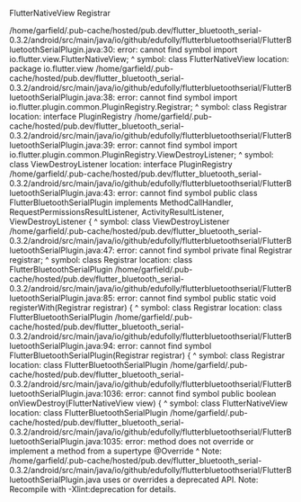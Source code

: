 FlutterNativeView
Registrar

/home/garfield/.pub-cache/hosted/pub.dev/flutter_bluetooth_serial-0.3.2/android/src/main/java/io/github/edufolly/flutterbluetoothserial/FlutterBluetoothSerialPlugin.java:30: error: cannot find symbol
import io.flutter.view.FlutterNativeView;
                      ^
  symbol:   class FlutterNativeView
  location: package io.flutter.view
/home/garfield/.pub-cache/hosted/pub.dev/flutter_bluetooth_serial-0.3.2/android/src/main/java/io/github/edufolly/flutterbluetoothserial/FlutterBluetoothSerialPlugin.java:38: error: cannot find symbol
import io.flutter.plugin.common.PluginRegistry.Registrar;
                                              ^
  symbol:   class Registrar
  location: interface PluginRegistry
/home/garfield/.pub-cache/hosted/pub.dev/flutter_bluetooth_serial-0.3.2/android/src/main/java/io/github/edufolly/flutterbluetoothserial/FlutterBluetoothSerialPlugin.java:39: error: cannot find symbol
import io.flutter.plugin.common.PluginRegistry.ViewDestroyListener;
                                              ^
  symbol:   class ViewDestroyListener
  location: interface PluginRegistry
/home/garfield/.pub-cache/hosted/pub.dev/flutter_bluetooth_serial-0.3.2/android/src/main/java/io/github/edufolly/flutterbluetoothserial/FlutterBluetoothSerialPlugin.java:43: error: cannot find symbol
public class FlutterBluetoothSerialPlugin implements MethodCallHandler, RequestPermissionsResultListener, ActivityResultListener, ViewDestroyListener {
                                                                                                                                  ^
  symbol: class ViewDestroyListener
/home/garfield/.pub-cache/hosted/pub.dev/flutter_bluetooth_serial-0.3.2/android/src/main/java/io/github/edufolly/flutterbluetoothserial/FlutterBluetoothSerialPlugin.java:47: error: cannot find symbol
    private final Registrar registrar;
                  ^
  symbol:   class Registrar
  location: class FlutterBluetoothSerialPlugin
/home/garfield/.pub-cache/hosted/pub.dev/flutter_bluetooth_serial-0.3.2/android/src/main/java/io/github/edufolly/flutterbluetoothserial/FlutterBluetoothSerialPlugin.java:85: error: cannot find symbol
    public static void registerWith(Registrar registrar) {
                                    ^
  symbol:   class Registrar
  location: class FlutterBluetoothSerialPlugin
/home/garfield/.pub-cache/hosted/pub.dev/flutter_bluetooth_serial-0.3.2/android/src/main/java/io/github/edufolly/flutterbluetoothserial/FlutterBluetoothSerialPlugin.java:94: error: cannot find symbol
    FlutterBluetoothSerialPlugin(Registrar registrar) {
                                 ^
  symbol:   class Registrar
  location: class FlutterBluetoothSerialPlugin
/home/garfield/.pub-cache/hosted/pub.dev/flutter_bluetooth_serial-0.3.2/android/src/main/java/io/github/edufolly/flutterbluetoothserial/FlutterBluetoothSerialPlugin.java:1036: error: cannot find symbol
    public boolean onViewDestroy(FlutterNativeView view) {
                                 ^
  symbol:   class FlutterNativeView
  location: class FlutterBluetoothSerialPlugin
/home/garfield/.pub-cache/hosted/pub.dev/flutter_bluetooth_serial-0.3.2/android/src/main/java/io/github/edufolly/flutterbluetoothserial/FlutterBluetoothSerialPlugin.java:1035: error: method does not override or implement a method from a supertype
    @Override
    ^
Note: /home/garfield/.pub-cache/hosted/pub.dev/flutter_bluetooth_serial-0.3.2/android/src/main/java/io/github/edufolly/flutterbluetoothserial/FlutterBluetoothSerialPlugin.java uses or overrides a deprecated API.
Note: Recompile with -Xlint:deprecation for details.